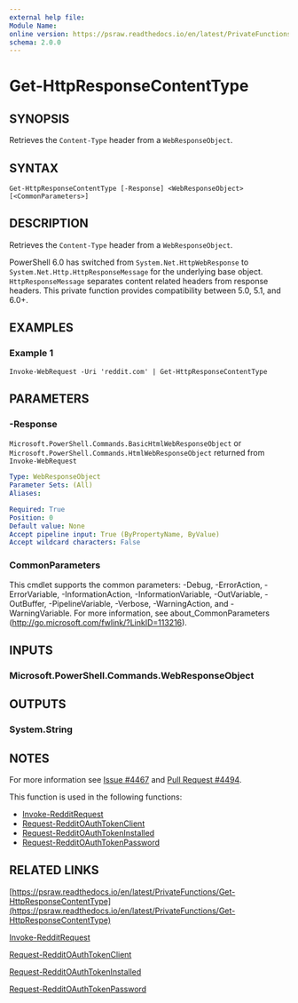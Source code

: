 ```yaml
---
external help file: 
Module Name: 
online version: https://psraw.readthedocs.io/en/latest/PrivateFunctions/Get-HttpResponseContentType
schema: 2.0.0
---
```


# Get-HttpResponseContentType

## SYNOPSIS
Retrieves the `Content-Type` header from a `WebResponseObject`.

## SYNTAX

```
Get-HttpResponseContentType [-Response] <WebResponseObject> [<CommonParameters>]
```

## DESCRIPTION
Retrieves the `Content-Type` header from a `WebResponseObject`.

PowerShell 6.0 has switched from `System.Net.HttpWebResponse` to `System.Net.Http.HttpResponseMessage` for the underlying base object. `HttpResponseMessage` separates content related headers from response headers. This private function provides compatibility between 5.0, 5.1, and 6.0+.

## EXAMPLES

### Example 1
```
Invoke-WebRequest -Uri 'reddit.com' | Get-HttpResponseContentType
```

## PARAMETERS

### -Response
`Microsoft.PowerShell.Commands.BasicHtmlWebResponseObject` or `Microsoft.PowerShell.Commands.HtmlWebResponseObject` returned from `Invoke-WebRequest`

```yaml
Type: WebResponseObject
Parameter Sets: (All)
Aliases: 

Required: True
Position: 0
Default value: None
Accept pipeline input: True (ByPropertyName, ByValue)
Accept wildcard characters: False
```

### CommonParameters
This cmdlet supports the common parameters: -Debug, -ErrorAction, -ErrorVariable, -InformationAction, -InformationVariable, -OutVariable, -OutBuffer, -PipelineVariable, -Verbose, -WarningAction, and -WarningVariable. For more information, see about_CommonParameters (http://go.microsoft.com/fwlink/?LinkID=113216).

## INPUTS

### Microsoft.PowerShell.Commands.WebResponseObject

## OUTPUTS

### System.String

## NOTES
For more information see [Issue #4467](https://github.com/PowerShell/PowerShell/issues/4467) and [Pull Request #4494](https://github.com/PowerShell/PowerShell/pull/4494).

This function is used in the following functions:

* [Invoke-RedditRequest](https://psraw.readthedocs.io/en/latest/Module/Invoke-RedditRequest)
* [Request-RedditOAuthTokenClient](https://psraw.readthedocs.io/en/latest/PrivateFunctions/Request-RedditOAuthTokenClient)
* [Request-RedditOAuthTokenInstalled](https://psraw.readthedocs.io/en/latest/PrivateFunctions/Request-RedditOAuthTokenInstalled)
* [Request-RedditOAuthTokenPassword](https://psraw.readthedocs.io/en/latest/PrivateFunctions/Request-RedditOAuthTokenPassword)

## RELATED LINKS

[https://psraw.readthedocs.io/en/latest/PrivateFunctions/Get-HttpResponseContentType](https://psraw.readthedocs.io/en/latest/PrivateFunctions/Get-HttpResponseContentType)

[Invoke-RedditRequest](https://psraw.readthedocs.io/en/latest/Module/Invoke-RedditRequest)

[Request-RedditOAuthTokenClient](https://psraw.readthedocs.io/en/latest/PrivateFunctions/Request-RedditOAuthTokenClient)

[Request-RedditOAuthTokenInstalled](https://psraw.readthedocs.io/en/latest/PrivateFunctions/Request-RedditOAuthTokenInstalled)

[Request-RedditOAuthTokenPassword](https://psraw.readthedocs.io/en/latest/PrivateFunctions/Request-RedditOAuthTokenPassword)